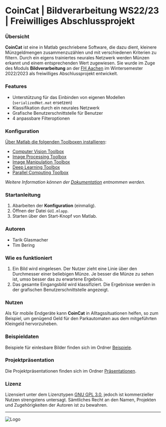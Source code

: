 # CoinCat | Bildverarbeitung WS22/23 | Freiwilliges Abschlussprojekt
 
### Übersicht 
**CoinCat** ist eine in Matlab geschriebene Software, die dazu dient, kleinere Münzgeldmengen zusammenzuzählen und mit verschiedenen Kriterien zu filtern. Durch ein eigens trainiertes neurales Netzwerk werden Münzen erkannt und einem entsprechenden Wert zugewiesen.
Sie wurde im Zuge des Moduls **Bildverarbeitung** an der [FH Aachen](https://www.fh-aachen.de/) im Wintersemester 2022/2023 als freiwilliges Abschlussprojekt entwickelt.

### Features
- Unterstützung für das Einbinden von eigenen Modellen (```serializedNet.mat``` ersetzen)
- Klassifikation durch ein neurales Netzwerk
- Grafische Benutzerschnittstelle für Benutzer
- 4 anpassbare Filteroptionen

### Konfiguration
[Über Matlab die folgenden Toolboxen installieren](https://de.mathworks.com/help/matlab/matlab_env/get-add-ons.html):
- [Computer Vision Toolbox](https://de.mathworks.com/products/computer-vision.html)
- [Image Processing Toolbox](https://de.mathworks.com/products/image.html)
- [Image Manipulation Toolbox](https://de.mathworks.com/matlabcentral/fileexchange/53786-image-manipulation-toolbox)
- [Deep Learning Toolbox](https://www.mathworks.com/products/deep-learning.html)
- [Parallel Computing Toolbox](https://www.mathworks.com/products/parallel-computing.html)

*Weitere Information können der [Dokumentation](https://github.com/Tamagear/Bildverarbeitung-FreiwilligesProjekt/tree/main/Dokumentation) entnommen werden.*

### Startanleitung
1. Abarbeiten der **Konfiguration** (einmalig).
2. Öffnen der Datei ```GUI.mlapp```.
3. Starten über den Start-Knopf von Matlab.

### Autoren
- Tarik Glasmacher
- Tim Bering

### Wie es funktioniert
1. Ein Bild wird eingelesen. Der Nutzer zieht eine Linie über den Durchmesser einer beliebigen Münze. Je besser die Münze zu sehen ist, umso besser das zu erwartene Ergebnis.
2. Das gesamte Eingangsbild wird klassifiziert. Die Ergebnisse werden in der grafischen Benutzerschnittstelle angezeigt.

### Nutzen
Als für mobile Endgeräte kann **CoinCat** in Alltagssituationen helfen, so zum Beispiel, um genügend Geld für den Parkautomaten aus dem mitgeführten Kleingeld hervorzuheben.

### Beispieldaten
Beispiele für einlesbare Bilder finden sich im Ordner [Beispiele](https://github.com/Tamagear/Bildverarbeitung-FreiwilligesProjekt/tree/main/Beispiele).

### Projektpräsentation
Die Projektpräsentationen finden sich im Ordner [Präsentationen](https://github.com/Tamagear/Bildverarbeitung-FreiwilligesProjekt/tree/main/Pr%C3%A4sentationen).

### Lizenz
Lizensiert unter dem Lizenztypen [GNU GPL 3.0](https://www.gnu.org/licenses/gpl-3.0), jedoch ist kommerzieller Nutzen strengstens untersagt. Sämtliches Recht an den Namen, Projekten und Zugehörigkeiten der Autoren ist zu bewahren.

---
 
![Logo](https://cdn.discordapp.com/attachments/771767101164879892/1064668083324727407/CoinCatLogoHead.png)
